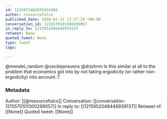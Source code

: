 ```yaml
---
id: 1215973482074451968
author: resourcefulco
published_date: 2020-01-11 12:27:24 +00:00
conversation_id: 1215570101300269057
in_reply_to: 1215952048446939137
retweet: None
quoted_tweet: None
type: tweet
tags:

---
```


@mendel_random @cecilejanssens @drjohnm Is this similar at all to the problem that economics got into by not taking ergodicity (or rather non-ergodicity) into account..?

### Metadata

Author: [[@resourcefulco]]
Conversation: [[conversation-1215570101300269057]]
In reply to: [[1215952048446939137]]
Retweet of: [[None]]
Quoted tweet: [[None]]
